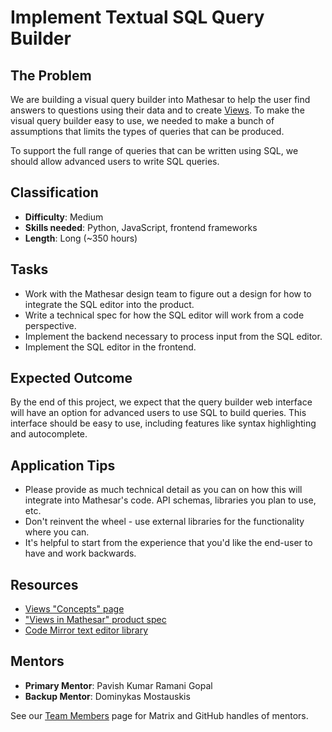 # Implement Textual SQL Query Builder

## The Problem
We are building a visual query builder into Mathesar to help the user find answers to questions using their data and to create [Views](/product/concepts/views). To make the visual query builder easy to use, we needed to make a bunch of assumptions that limits the types of queries that can be produced. 

To support the full range of queries that can be written using SQL, we should allow advanced users to write SQL queries.

## Classification
- **Difficulty**: Medium
- **Skills needed**: Python, JavaScript, frontend frameworks
- **Length**: Long (~350 hours)

## Tasks
- Work with the Mathesar design team to figure out a design for how to integrate the SQL editor into the product.
- Write a technical spec for how the SQL editor will work from a code perspective.
- Implement the backend necessary to process input from the SQL editor.
- Implement the SQL editor in the frontend.

## Expected Outcome
By the end of this project, we expect that the query builder web interface will have an option for advanced users to use SQL to build queries. This interface should be easy to use, including features like syntax highlighting and autocomplete.

## Application Tips
- Please provide as much technical detail as you can on how this will integrate into Mathesar's code. API schemas, libraries you plan to use, etc.
- Don't reinvent the wheel - use external libraries for the functionality where you can.
- It's helpful to start from the experience that you'd like the end-user to have and work backwards.

## Resources
- [Views "Concepts" page](/product/concepts/views)
- ["Views in Mathesar" product spec](/product/specs/2022-01-views)
- [Code Mirror text editor library](https://codemirror.net/)


## Mentors
- **Primary Mentor**: Pavish Kumar Ramani Gopal
- **Backup Mentor**: Dominykas Mostauskis 

See our [Team Members](/team/members) page for Matrix and GitHub handles of mentors.